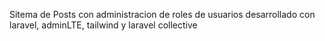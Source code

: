 Sitema de Posts con administracion de roles de usuarios desarrollado con laravel, adminLTE, tailwind y laravel collective

